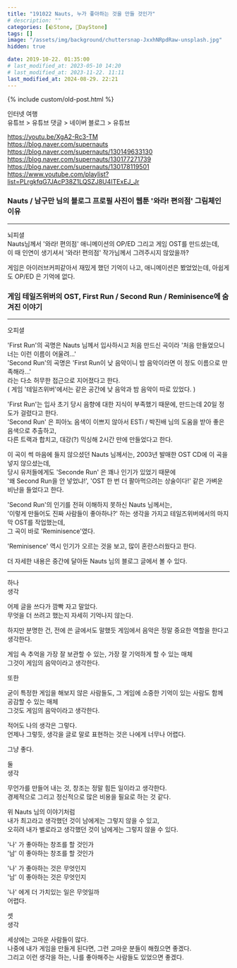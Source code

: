 ```yaml
---
title: "191022 Nauts, 누가 좋아하는 것을 만들 것인가"
# description: ""
categories: [🪨Stone, 🌱DayStone]
tags: []
image: "/assets/img/background/chuttersnap-JxxhNRpdRaw-unsplash.jpg"
hidden: true

date: 2019-10-22. 01:35:00
# last_modified_at: 2023-05-10 14:20
# last_modified_at: 2023-11-22. 11:11
last_modified_at: 2024-08-29. 22:21
---
```


{% include custom/old-post.html %}

인터넷 여행  
유튜브 > 유튜브 댓글 > 네이버 블로그 > 유튜브  

<https://youtu.be/XgA2-Rc3-TM>  
<https://blog.naver.com/supernauts>  
<https://blog.naver.com/supernauts/130149633130>  
<https://blog.naver.com/supernauts/130177271739>  
<https://blog.naver.com/supernauts/130178119501>  
<https://www.youtube.com/playlist?list=PLrgkfqG7JAcP38Z1LQSZJ8U4ITExEJ_Jr>  

### Nauts / 남구만 님의 블로그 프로필 사진이 웹툰 '와라! 편의점' 그림체인 이유  

---

뇌피셜  
Nauts님께서 '와라! 편의점' 애니메이션의 OP/ED 그리고 게임 OST를 만드셨는데,  
이 때 인연이 생기셔서 '와라! 편의점' 작가님께서 그려주시지 않았을까?  

게임은 아이러브커피같아서 재밌게 했던 기억이 나고, 애니메이션은 봤었었는데, 아쉽게도 OP/ED 은 기억에 없다.  

### 게임 테일즈위버의 OST, First Run / Second Run / Reminisence에 숨겨진 이야기  

---

오피셜

'First Run'의 곡명은 Nauts 님께서 입사하시고 처음 만드신 곡이라 '처음 만들었으니 너는 이런 이름이 어울려...'  
'Second Run'의 곡명은 'First Run이 낮 음악이니 밤 음악이라면 이 정도 이름으로 만족해라...'  
라는 다소 허무한 접근으로 지어졌다고 한다.  
( 게임 '테일즈위버'에서는 같은 공간에 낮 음악과 밤 음악이 따로 있었다. )  

'First Run'는 입사 초기 당시 음향에 대한 지식이 부족했기 때문에, 만드는데 20일 정도가 걸렸다고 한다.  
'Second Run' 은 피아노 음색이 이쁘지 않아서 ESTi / 박진배 님의 도움을 받아 좋은 음색으로 추출하고,  
다른 트랙과 합치고, 대강(?) 믹싱해 2시간 만에 만들었다고 한다.  

이 곡이 썩 마음에 들지 않으셨던 Nauts 님께서는, 2003년 발매한 OST CD에 이 곡을 넣지 않으셨는데,  
당시 유저들에게도 'Seconde Run' 은 꽤나 인기가 있었기 때문에  
'왜 Second Run을 안 넣었냐!', 'OST 한 번 더 팔아먹으려는 상술이다!' 같은 가벼운 비난을 들었다고 한다.  

'Second Run'의 인기를 전혀 이해하지 못하신 Nauts 님께서는,  
'이렇게 만들어도 진짜 사람들이 좋아하나?' 하는 생각을 가지고 테일즈위버에서의 마지막 OST를 작업했는데,  
그 곡이 바로 'Reminisence'였다.  

'Reminisence' 역시 인기가 오르는 것을 보고, 많이 혼란스러웠다고 한다.  

더 자세한 내용은 중간에 달아둔 Nauts 님의 블로그 글에서 볼 수 있다.  

---

하나  
생각  

어제 글을 쓰다가 깜빡 자고 말았다.  
무엇을 더 쓰려고 했는지 자세히 기억나지 않는다.  

하지만 분명한 건, 전에 쓴 글에서도 말했듯 게임에서 음악은 정말 중요한 역할을 한다고 생각한다.  

게임 속 추억을 가장 잘 보관할 수 있는, 가장 잘 기억하게 할 수 있는 매체  
그것이 게임의 음악이라고 생각한다.  

또한  

굳이 특정한 게임을 해보지 않은 사람들도, 그 게임에 소중한 기억이 있는 사람도 함께 공감할 수 있는 매체  
그것도 게임의 음악이라고 생각한다.  

적어도 나의 생각은 그렇다.  
언제나 그렇듯, 생각을 글로 말로 표현하는 것은 나에게 너무나 어렵다.  

그냥 좋다.  

둘  
생각  

무언가를 만들어 내는 것, 창조는 정말 힘든 일이라고 생각한다.  
경제적으로 그리고 정신적으로 많은 비용을 필요로 하는 것 같다.  

위 Nauts 님의 이야기처럼  
내가 최고라고 생각했던 것이 남에게는 그렇지 않을 수 있고,  
오히려 내가 별로라고 생각했던 것이 남에게는 그렇지 않을 수 있다.  

'나' 가 좋아하는 창조를 할 것인가  
'남' 이 좋아하는 창조를 할 것인가  

'나' 가 좋아하는 것은 무엇인지  
'남' 이 좋아하는 것은 무엇인지  

'나' 에게 더 가치있는 일은 무엇일까  
어렵다.  

셋  
생각  

세상에는 고마운 사람들이 많다.  
나중에 내가 게임을 만들게 된다면, 그런 고마운 분들이 해줬으면 좋겠다.  
그리고 이런 생각을 하는, 나를 좋아해주는 사람들도 있었으면 좋겠다.  
